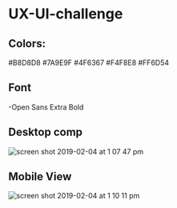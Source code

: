 # UX-UI-challenge
## Colors:
  #B8D8D8
  #7A9E9F
  #4F6367
  #F4F8E8
  #FF6D54

## Font
  -Open Sans Extra Bold
  <link href="https://fonts.googleapis.com/css?family=Open+Sans:400,800" rel="stylesheet">

## Desktop comp
![screen shot 2019-02-04 at 1 07 47 pm](https://user-images.githubusercontent.com/37079656/52236523-52b68c00-2884-11e9-8041-8a74487dc1c9.png)

## Mobile View
![screen shot 2019-02-04 at 1 10 11 pm](https://user-images.githubusercontent.com/37079656/52236470-2e5aaf80-2884-11e9-9338-af097850640b.png)
